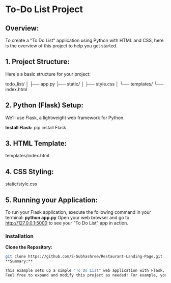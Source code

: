 # To-Do List Project

## Overview:
To create a "To Do List" application using Python with HTML and CSS, here is the overview of this project to help you get started.

## 1. Project Structure:

Here's a basic structure for your project:

todo_list/
│
├── app.py
├── static/
│   ├── style.css
│
└── templates/
    └── index.html
    
## 2. Python (Flask) Setup:
We'll use Flask, a lightweight web framework for Python.

**Install Flask:**
pip install Flask

## 3. HTML Template:
templates/index.html

## 4. CSS Styling:
static/style.css

## 5. Running your Application:
To run your Flask application, execute the following command in your terminal:
**python app.py**
Open your web browser and go to http://127.0.0.1:5000 to see your "To Do List" app in action.

### Installation

**Clone the Repository:**

   ```sh
   git clone https://github.com/S-Subhashree/Restaurant-Landing-Page.git
**Summary:**

This example sets up a simple "To Do List" web application with Flask, HTML, and CSS. The Flask app handles adding and deleting tasks, while the HTML provides the structure and the CSS adds styling to the application.
Feel free to expand and modify this project as needed! For example, you might want to add persistent storage using a database or enhance the styling and functionality.
